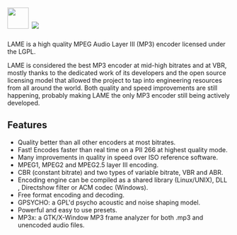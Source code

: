 # <img src="https://cdn.jsdelivr.net/gh/majkinetor/chocolatey/lame/icon.png" width="48" height="48"/> [![](https://img.shields.io/chocolatey/v/lame.svg?color=red&label=lame)](https://chocolatey.org/packages/lame)


LAME is a high quality MPEG Audio Layer III (MP3) encoder licensed under the LGPL. 

LAME is considered the best MP3 encoder at mid-high bitrates and at VBR, mostly thanks to the dedicated work of its developers and the open source licensing model that allowed the project to tap into engineering resources from all around the world. Both quality and speed improvements are still happening, probably making LAME the only MP3 encoder still being actively developed.

## Features

- Quality better than all other encoders at most bitrates.
- Fast! Encodes faster than real time on a PII 266 at highest quality mode.
- Many improvements in quality in speed over ISO reference software.
- MPEG1, MPEG2 and MPEG2.5 layer III encoding.
- CBR (constant bitrate) and two types of variable bitrate, VBR and ABR.
- Encoding engine can be compiled as a shared library (Linux/UNIX), DLL , Directshow filter or ACM codec (Windows).
- Free format encoding and decoding.
- GPSYCHO: a GPL'd psycho acoustic and noise shaping model.
- Powerful and easy to use presets.
- MP3x: a GTK/X-Window MP3 frame analyzer for both .mp3 and unencoded audio files.
